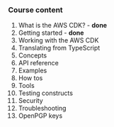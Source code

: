 ### Course content
1. What is the AWS CDK? - **done**
2. Getting started - **done**
3. Working with the AWS CDK
4. Translating from TypeScript
5. Concepts
6. API reference
7. Examples
8. How tos
9. Tools
10. Testing constructs
11. Security
12. Troubleshooting
13. OpenPGP keys